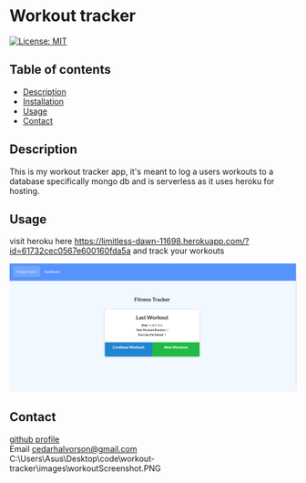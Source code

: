 # Workout tracker
  [![License: MIT](https://img.shields.io/badge/License-MIT-brightgreen.svg)](https://opensource.org/licenses/MIT)
  ## Table of contents
  * [Description](#Description)
  * [Installation](#Installation)
  * [Usage](#Usage)
  * [Contact](#Contact)

  ## Description
  This is my workout tracker app, it's meant to log a users workouts to a database specifically mongo db and is serverless as it uses heroku for hosting.
 
  ## Usage
  visit heroku here https://limitless-dawn-11698.herokuapp.com/?id=61732cec0567e600160fda5a and track your workouts 

![](images/workoutScreenshot.PNG)
  
  ## Contact
  [github profile](https://github.com/CedarHalvorson)  
  Email cedarhalvorson@gmail.com  
  C:\Users\Asus\Desktop\code\workout-tracker\images\workoutScreenshot.PNG